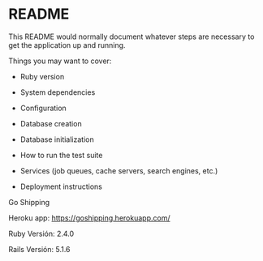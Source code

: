# README

This README would normally document whatever steps are necessary to get the
application up and running.

Things you may want to cover:

* Ruby version

* System dependencies

* Configuration

* Database creation

* Database initialization

* How to run the test suite

* Services (job queues, cache servers, search engines, etc.)

* Deployment instructions

 Go Shipping

 Heroku app: https://goshipping.herokuapp.com/

 Ruby Versión: 2.4.0

 Rails Versión: 5.1.6
